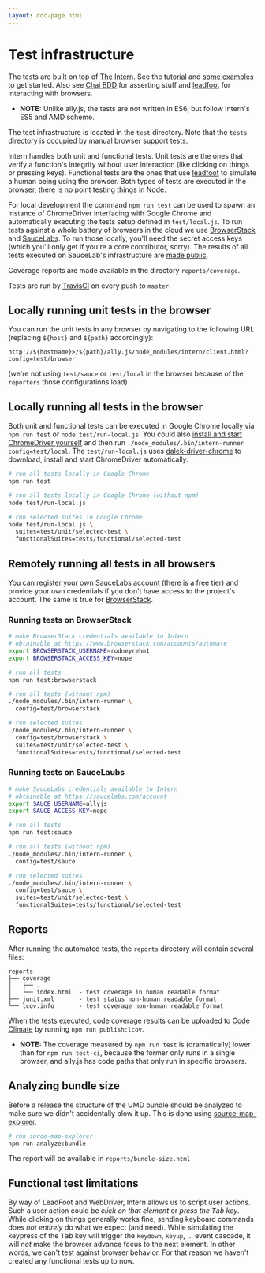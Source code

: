 ```yaml
---
layout: doc-page.html
---
```


# Test infrastructure

The tests are built on top of [The Intern](https://theintern.github.io/). See the [tutorial](https://github.com/theintern/intern-tutorial) and [some examples](https://github.com/theintern/intern-examples) to get started. Also see [Chai BDD](http://chaijs.com/api/bdd/) for asserting stuff and [leadfoot](http://theintern.github.io/leadfoot/) for interacting with browsers.

* **NOTE:** Unlike ally.js, the tests are not written in ES6, but follow Intern's ES5 and AMD scheme.

The test infrastructure is located in the `test` directory. Note that the `tests` directory is occupied by manual browser support tests.

Intern handles both unit and functional tests. Unit tests are the ones that verify a function's integrity without user interaction (like clicking on things or pressing keys). Functional tests are the ones that use [leadfoot](http://theintern.github.io/leadfoot/) to simulate a human being using the browser. Both types of tests are executed in the browser, there is no point testing things in Node.

For local development the command `npm run test` can be used to spawn an instance of ChromeDriver interfacing with Google Chrome and automatically executing the tests setup defined in `test/local.js`. To run tests against a whole battery of browsers in the cloud we use [BrowserStack](http://browserstack.com) and [SauceLabs](https://saucelabs.com). To run those locally, you'll need the secret access keys (which you'll only get if you're a core contributor, sorry). The results of all tests executed on SauceLab's infrastructure are [made public](https://saucelabs.com/u/allyjs).

Coverage reports are made available in the directory `reports/coverage`.

Tests are run by [TravisCI](https://travis-ci.org/medialize/ally.js) on every push to `master`.


## Locally running unit tests in the browser

You can run the unit tests in any browser by navigating to the following URL (replacing `${host}` and `${path}` accordingly):

```text
http://${hostname}>/${path}/ally.js/node_modules/intern/client.html?config=test/browser
```

(we're not using `test/sauce` or `test/local` in the browser because of the `reporters` those configurations load)


## Locally running all tests in the browser

Both unit and functional tests can be executed in Google Chrome locally via `npm run test` or `node test/run-local.js`. You could also [install and start ChromeDriver yourself](https://theintern.github.io/intern/#local-selenium) and then run `./node_modules/.bin/intern-runner config=test/local`. The `test/run-local.js` uses [dalek-driver-chrome](https://github.com/dalekjs/dalek-driver-chrome) to download, install and start ChromeDriver automatically.

```sh
# run all tests locally in Google Chrome
npm run test

# run all tests locally in Google Chrome (without npm)
node test/run-local.js

# run selected suites in Google Chrome
node test/run-local.js \
  suites=test/unit/selected-test \
  functionalSuites=tests/functional/selected-test
```


## Remotely running all tests in all browsers

You can register your own SauceLabs account (there is a [free tier](https://saucelabs.com/signup/plan/free)) and provide your own credentials if you don't have access to the project's account. The same is true for [BrowserStack](http://browserstack.com/).

### Running tests on BrowserStack

```sh
# make BrowserStack credentials available to Intern
# obtainable at https://www.browserstack.com/accounts/automate
export BROWSERSTACK_USERNAME=rodneyrehm1
export BROWSERSTACK_ACCESS_KEY=nope

# run all tests
npm run test:browserstack

# run all tests (without npm)
./node_modules/.bin/intern-runner \
  config=test/browserstack

# run selected suites
./node_modules/.bin/intern-runner \
  config=test/browserstack \
  suites=test/unit/selected-test \
  functionalSuites=tests/functional/selected-test
```

### Running tests on SauceLaubs

```sh
# make SauceLabs credentials available to Intern
# obtainable at https://saucelabs.com/account
export SAUCE_USERNAME=allyjs
export SAUCE_ACCESS_KEY=nope

# run all tests
npm run test:sauce

# run all tests (without npm)
./node_modules/.bin/intern-runner \
  config=test/sauce

# run selected suites
./node_modules/.bin/intern-runner \
  config=test/sauce \
  suites=test/unit/selected-test \
  functionalSuites=tests/functional/selected-test
```

## Reports

After running the automated tests, the `reports` directory will contain several files:

```text
reports
├── coverage
│   ├── …
│   └── index.html  - test coverage in human readable format
├── junit.xml       - test status non-human readable format
└── lcov.info       - test coverage non-human readable format
```

When the tests executed, code coverage results can be uploaded to [Code Climate](http://codeclimate.com/) by running `npm run publish:lcov`.

* **NOTE:** The coverage measured by `npm run test` is (dramatically) lower than for `npm run test-ci`, because the former only runs in a single browser, and ally.js has code paths that only run in specific browsers.


## Analyzing bundle size

Before a release the structure of the UMD bundle should be analyzed to make sure we didn't accidentally blow it up. This is done using [source-map-explorer](https://github.com/danvk/source-map-explorer).

```sh
# run surce-map-explorer
npm run analyze:bundle
```

The report will be available in `reports/bundle-size.html`


## Functional test limitations

By way of LeadFoot and WebDriver, Intern allows us to script user actions. Such a user action could be *click on that element* or *press the <kbd>Tab</kbd> key*. While clicking on things generally works fine, sending keyboard commands does *not entirely* do what we expect (and need). While simulating the keypress of the <kbd>Tab</kbd> key will trigger the `keydown`, `keyup`, … event cascade, it will *not* make the browser advance focus to the next element. In other words, we can't test against browser behavior. For that reason we haven't created any functional tests up to now.
